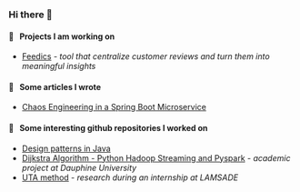 ### Hi there 👋

#### :briefcase: &nbsp; Projects I am working on
- [Feedics](/feedics/README.md) - *tool that centralize customer reviews and turn them into meaningful insights*
 
#### :page_facing_up: &nbsp; Some articles I wrote
- [Chaos Engineering in a Spring Boot Microservice](https://medium.com/@eliedhr/chaos-engineering-in-a-spring-boot-microservice-8a17ad536ecf)

#### :file_folder: &nbsp; Some interesting github repositories I worked on
- [Design patterns in Java](https://github.com/elieahd/design-patterns)
- [Dijkstra Algorithm - Python Hadoop Streaming and Pyspark](https://github.com/bilal-elchami/dijkstra-hadoop-spark) - *academic project at Dauphine University*
- [UTA method](https://github.com/elieahd/decision-uta-method) - *research during an internship at LAMSADE*
